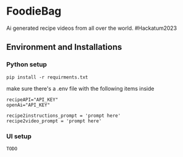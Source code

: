 # FoodieBag
Ai generated recipe videos from all over the world. #Hackatum2023


## Environment and Installations 


### Python setup
```
pip install -r requirments.txt
```

make sure there's a .env file with the following items inside 

```
recipeAPI="API_KEY"
openAi="API_KEY"

recipe2instructions_prompt = 'prompt here'
recipe2video_prompt = 'prompt here'

```

### UI setup

```
TODO
```